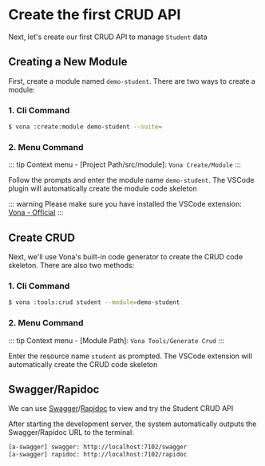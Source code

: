 # Create the first CRUD API

Next, let's create our first CRUD API to manage `Student` data

## Creating a New Module

First, create a module named `demo-student`. There are two ways to create a module:

### 1. Cli Command

``` bash
$ vona :create:module demo-student --suite=
```

### 2. Menu Command

::: tip
Context menu - [Project Path/src/module]: `Vona Create/Module`
:::

Follow the prompts and enter the module name `demo-student`. The VSCode plugin will automatically create the module code skeleton

::: warning
Please make sure you have installed the VSCode extension: [Vona - Official](https://marketplace.visualstudio.com/items?itemName=cabloy.vona-vscode)
:::

## Create CRUD

Next, we'll use Vona's built-in code generator to create the CRUD code skeleton. There are also two methods:

### 1. Cli Command

``` bash
$ vona :tools:crud student --module=demo-student
```

### 2. Menu Command

::: tip
Context menu - [Module Path]: `Vona Tools/Generate Crud`
:::

Enter the resource name `student` as prompted. The VSCode extension will automatically create the CRUD code skeleton

## Swagger/Rapidoc

We can use [Swagger](https://swagger.io)/[Rapidoc](https://rapidocweb.com) to view and try the Student CRUD API

After starting the development server, the system automatically outputs the Swagger/Rapidoc URL to the terminal:

``` bash
[a-swagger] swagger: http://localhost:7102/swagger
[a-swagger] rapidoc: http://localhost:7102/rapidoc
```

